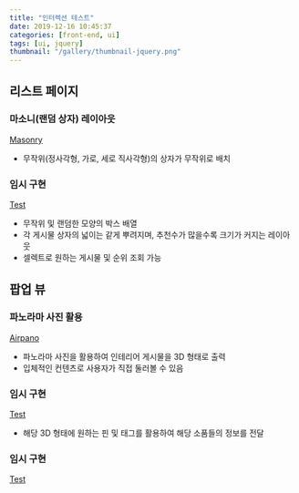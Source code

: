 ```yaml
---
title: "인터렉션 테스트"
date: 2019-12-16 10:45:37
categories: [front-end, ui]
tags: [ui, jquery]
thumbnail: "/gallery/thumbnail-jquery.png"
---
```


## 리스트 페이지

### 마소니(랜덤 상자) 레이아웃
[Masonry](https://masonry.desandro.com/)

* 무작위(정사각형, 가로, 세로 직사각형)의 상자가 무작위로 배치

### 임시 구현
[Test](https://recordboy.github.io/ui/masonry-box/)

* 무작위 및 랜덤한 모양의 박스 배열
* 각 게시물 상자의 넓이는 같게 뿌려지며, 추천수가 많을수록 크기가 커지는 레이아웃
* 셀렉트로 원하는 게시물 및 순위 조회 가능

## 팝업 뷰

### 파노라마 사진 활용
[Airpano](https://www.airpano.com/360photo/kronotskoye-lake/)

* 파노라마 사진을 활용하여 인테리어 게시물을 3D 형태로 출력
* 입체적인 컨텐츠로 사용자가 직접 둘러볼 수 있음

### 임시 구현
[Test](https://recordboy.github.io/ui/panorama-photo/)

* 해당 3D 형태에 원하는 핀 및 태그를 활용하여 해당 소품들의 정보를 전달

### 임시 구현
[Test](https://recordboy.github.io/ui/web-native-camera/)
